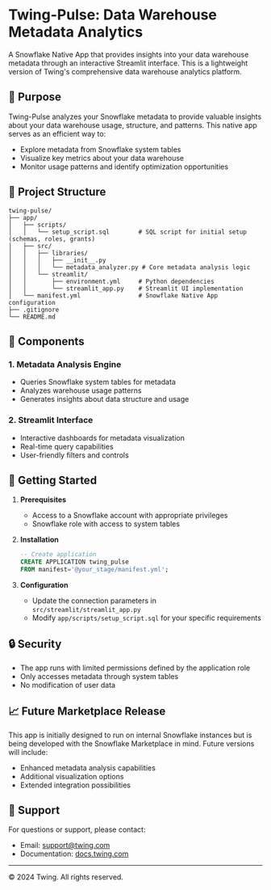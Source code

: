 # Twing-Pulse: Data Warehouse Metadata Analytics

A Snowflake Native App that provides insights into your data warehouse metadata through an interactive Streamlit interface. This is a lightweight version of Twing's comprehensive data warehouse analytics platform.

## 🎯 Purpose

Twing-Pulse analyzes your Snowflake metadata to provide valuable insights about your data warehouse usage, structure, and patterns. This native app serves as an efficient way to:

- Explore metadata from Snowflake system tables
- Visualize key metrics about your data warehouse
- Monitor usage patterns and identify optimization opportunities

## 📁 Project Structure

```plaintext
twing-pulse/
├── app/
│   ├── scripts/
│   │   └── setup_script.sql        # SQL script for initial setup (schemas, roles, grants)
│   ├── src/
│   │   ├── libraries/
│   │   │   ├── __init__.py
│   │   │   └── metadata_analyzer.py # Core metadata analysis logic
│   │   └── streamlit/
│   │       ├── environment.yml     # Python dependencies
│   │       └── streamlit_app.py    # Streamlit UI implementation
│   └── manifest.yml                # Snowflake Native App configuration
├── .gitignore
└── README.md
```

## 🔧 Components

### 1. Metadata Analysis Engine

- Queries Snowflake system tables for metadata
- Analyzes warehouse usage patterns
- Generates insights about data structure and usage

### 2. Streamlit Interface

- Interactive dashboards for metadata visualization
- Real-time query capabilities
- User-friendly filters and controls

## 🚀 Getting Started

1. **Prerequisites**

   - Access to a Snowflake account with appropriate privileges
   - Snowflake role with access to system tables

2. **Installation**

   ```sql
   -- Create application
   CREATE APPLICATION twing_pulse
   FROM manifest='@your_stage/manifest.yml';
   ```

3. **Configuration**
   - Update the connection parameters in `src/streamlit/streamlit_app.py`
   - Modify `app/scripts/setup_script.sql` for your specific requirements

## 🔒 Security

- The app runs with limited permissions defined by the application role
- Only accesses metadata through system tables
- No modification of user data

## 📈 Future Marketplace Release

This app is initially designed to run on internal Snowflake instances but is being developed with the Snowflake Marketplace in mind. Future versions will include:

- Enhanced metadata analysis capabilities
- Additional visualization options
- Extended integration possibilities

## 🤝 Support

For questions or support, please contact:

- Email: support@twing.com
- Documentation: [docs.twing.com](https://docs.twing.com)

---

© 2024 Twing. All rights reserved.
